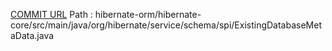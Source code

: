 [COMMIT URL](https://github.com/hibernate/hibernate-orm/commit/2d82a5763222c1f38928debbe4544a140557c564)
Path : hibernate-orm/hibernate-core/src/main/java/org/hibernate/service/schema/spi/ExistingDatabaseMetaData.java
